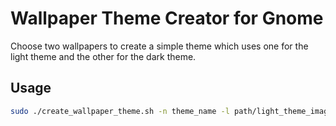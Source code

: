 # Wallpaper Theme Creator for Gnome

Choose two wallpapers to create a simple theme which uses one for the light theme and the other for the dark theme.

## Usage

```sh
sudo ./create_wallpaper_theme.sh -n theme_name -l path/light_theme_image.jpeg -d path/dark_theme_image.png
```

